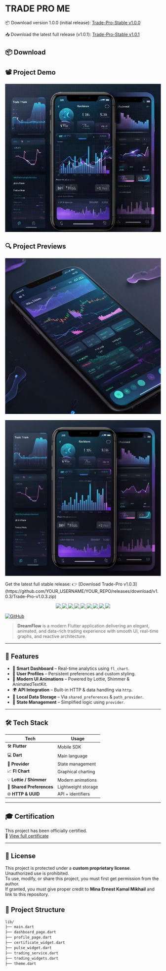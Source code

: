 # TRADE PRO ME
📦 Download version 1.0.0 (initial release): [Trade-Pro-Stable v1.0.0](https://github.com/mina2357/Trade-Pro-Stable/releases/tag/v1.0.0)

📥 Download the latest full release (v1.0.1): [Trade-Pro-Stable v1.0.1](https://github.com/mina2357/Trade-Pro-Stable/releases/tag/v1.0.1)

## 📦 Download
## 📽️ Project Demo
![Trade Pro UI Preview](proo_high_quality.gif)
## 🔍 Project Previews

<p align="center">
  <img src="pro.jpg" alt="Project Preview 1" width="600"/>
  <br><br>
  <img src="pro3.jpg" alt="Project Preview 2" width="600"/>
</p>
Get the latest full stable release:  
👉 [Download Trade-Pro v1.0.3](https://github.com/YOUR_USERNAME/YOUR_REPO/releases/download/v1.0.3/Trade-Pro-v1.0.3.zip)
<p align="center">
  <a href="https://flutter.dev">
    <img src="https://img.shields.io/badge/Platform-Flutter-blue?logo=flutter&style=flat-square" />
  </a>
  <a href="https://dart.dev">
    <img src="https://img.shields.io/badge/Language-Dart-blue?logo=dart&style=flat-square" />
  </a>
  <a href="https://github.com/mina2357/Trade-Pro-Stable/releases/tag/v1.0.3">
    <img src="https://img.shields.io/badge/Version-1.0.3-blue?style=flat-square" />
  </a>
  <a href="https://github.com/mina2357/Trade-Pro-Stable/blob/main/LICENSE">
    <img src="https://img.shields.io/badge/License-Protected-blue?style=flat-square" />
  </a>
  <a href="https://github.com/mina2357">
    <img src="https://img.shields.io/badge/Maintainer-Mina-blueviolet?style=flat-square" />
  </a>
  <a href="https://github.com/mina2357/Trade-Pro-Stable/blob/main/README.md">
    <img src="https://img.shields.io/badge/README-Available-success?style=flat-square" />
  </a>
  <a href="https://github.com/mina2357/Trade-Pro-Stable/actions">
    <img src="https://img.shields.io/badge/Build-Passing-brightgreen?style=flat-square&logo=githubactions" />
  </a>
  <a href="https://github.com/mina2357/Trade-Pro-Stable/security/policy">
    <img src="https://img.shields.io/badge/Security-Active-orange?style=flat-square&logo=shield" />
  </a>
  <a href="https://github.com/mina2357/Trade-Pro-Stable/graphs/commit-activity">
    <img src="https://img.shields.io/badge/Last%20Updated-June%202025-orange?style=flat-square" />
  </a>
</p>

[![GitHub](https://img.shields.io/badge/GitHub-Profile-181717?style=for-the-badge&logo=github&logoColor=white)](https://github.com/mina2357)
> **DreamFlow** is a modern Flutter application delivering an elegant, animated, and data-rich trading experience with smooth UI, real-time graphs, and reactive architecture.

---

## 🚀 Features

- 🧠 **Smart Dashboard** – Real-time analytics using `fl_chart`.
- 👤 **User Profiles** – Persistent preferences and custom styling.
- 💫 **Modern UI Animations** – Powered by Lottie, Shimmer & AnimatedTextKit.
- 🌍 **API Integration** – Built-in HTTP & data handling via `http`.
- 📂 **Local Data Storage** – Via `shared_preferences` & `path_provider`.
- 🧬 **State Management** – Simplified logic using `provider`.

---

## 🛠️ Tech Stack

| Tech | Usage |
|------|-------|
| 🛠️ **Flutter** | Mobile SDK |
| 💻 **Dart** | Main language |
| 🧱 **Provider** | State management |
| 📈 **Fl Chart** | Graphical charting |
| 💡 **Lottie / Shimmer** | Modern animations |
| 💾 **Shared Preferences** | Lightweight storage |
| 🌐 **HTTP & UUID** | API + identifiers |

---
## 🎓 Certification

This project has been officially certified.  
📄 [View full certificate](./CERTIFICATE.md)

---
## 📜 License

This project is protected under a **custom proprietary license**.  
Unauthorized use is prohibited.  
To use, modify, or share this project, you must first get permission from the author.  
If granted, you must give proper credit to **Mina Ernest Kamal Mikhail** and link to this repository.

## 📁 Project Structure

```bash
lib/
├── main.dart
├── dashboard_page.dart
├── profile_page.dart
├── certificate_widget.dart
├── pulse_widget.dart
├── trading_service.dart
├── trading_widgets.dart
├── theme.dart

